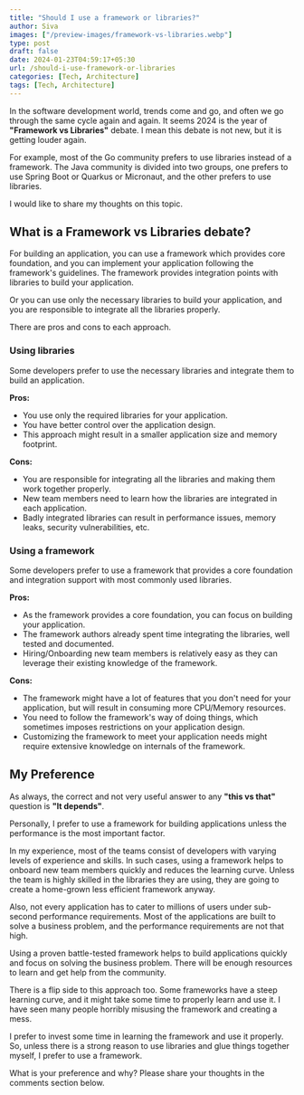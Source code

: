 ```yaml
---
title: "Should I use a framework or libraries?"
author: Siva
images: ["/preview-images/framework-vs-libraries.webp"]
type: post
draft: false
date: 2024-01-23T04:59:17+05:30
url: /should-i-use-framework-or-libraries
categories: [Tech, Architecture]
tags: [Tech, Architecture]
---
```


In the software development world, trends come and go, and often we go through the same cycle again and again.
It seems 2024 is the year of **"Framework vs Libraries"** debate. I mean this debate is not new, but it is getting louder again.

<!--more-->

For example, most of the Go community prefers to use libraries instead of a framework.
The Java community is divided into two groups, one prefers to use Spring Boot or Quarkus or Micronaut, and the other prefers to use libraries.

I would like to share my thoughts on this topic.

## What is a Framework vs Libraries debate?
For building an application, you can use a framework which provides core foundation, 
and you can implement your application following the framework's guidelines.
The framework provides integration points with libraries to build your application.

Or you can use only the necessary libraries to build your application, and you are responsible to integrate all the libraries properly.

There are pros and cons to each approach.

### Using libraries
Some developers prefer to use the necessary libraries and integrate them to build an application.

**Pros:**
* You use only the required libraries for your application.
* You have better control over the application design.
* This approach might result in a smaller application size and memory footprint.

**Cons:**
* You are responsible for integrating all the libraries and making them work together properly.
* New team members need to learn how the libraries are integrated in each application.
* Badly integrated libraries can result in performance issues, memory leaks, security vulnerabilities, etc.

### Using a framework
Some developers prefer to use a framework that provides a core foundation and integration support with most commonly used libraries.

**Pros:**
* As the framework provides a core foundation, you can focus on building your application.
* The framework authors already spent time integrating the libraries, well tested and documented.
* Hiring/Onboarding new team members is relatively easy as they can leverage their existing knowledge of the framework.

**Cons:**
* The framework might have a lot of features that you don't need for your application, but will result in consuming more CPU/Memory resources.
* You need to follow the framework's way of doing things, which sometimes imposes restrictions on your application design.
* Customizing the framework to meet your application needs might require extensive knowledge on internals of the framework.

## My Preference
As always, the correct and not very useful answer to any **"this vs that"** question is **"It depends"**.

Personally, I prefer to use a framework for building applications unless the performance is the most important factor.

In my experience, most of the teams consist of developers with varying levels of experience and skills.
In such cases, using a framework helps to onboard new team members quickly and reduces the learning curve.
Unless the team is highly skilled in the libraries they are using, they are going to create a home-grown less efficient framework anyway.

Also, not every application has to cater to millions of users under sub-second performance requirements.
Most of the applications are built to solve a business problem, and the performance requirements are not that high.

Using a proven battle-tested framework helps to build applications quickly and focus on solving the business problem.
There will be enough resources to learn and get help from the community.

There is a flip side to this approach too. Some frameworks have a steep learning curve, and it might take some time to properly learn and use it.
I have seen many people horribly misusing the framework and creating a mess.

I prefer to invest some time in learning the framework and use it properly.
So, unless there is a strong reason to use libraries and glue things together myself, I prefer to use a framework.

What is your preference and why? Please share your thoughts in the comments section below.
